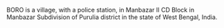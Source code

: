 BORO is a village, with a police station, in Manbazar II CD Block in Manbazar Subdivision of Purulia district in the state of West Bengal, India.
